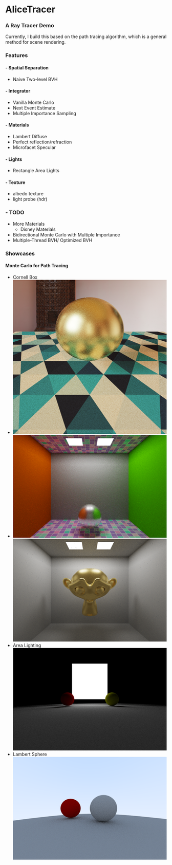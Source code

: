# AliceTracer
### A Ray Tracer Demo 
Currently, I build this based on the path tracing algorithm, which is a general method for scene rendering.

### Features
#### - Spatial Separation
- Naive Two-level BVH
####  - Integrator
- Vanilla Monte Carlo 
- Next Event Estimate
- Multiple Importance Sampling
#### - Materials
- Lambert Diffuse
- Perfect reflection/refraction
- Microfacet Specular

#### - Lights
- Rectangle Area Lights
#### - Texture
- albedo texture
- light probe (hdr)
### - TODO
- More Materials
    - Disney Materials
- Bidirectional Monte Carlo with Multiple Importance
- Multiple-Thread BVH/ Optimized BVH

### Showcases
#### Monte Carlo for Path Tracing
- Cornell Box
- ![](showcases/material.png)
- ![](showcases/cornel_box_albedo_texture.png)
![](showcases/white_room_monkey_100spp.png)
- Area Lighting
![](showcases/area_lights.png)
- Lambert Sphere
![](showcases/first_demo.png)

